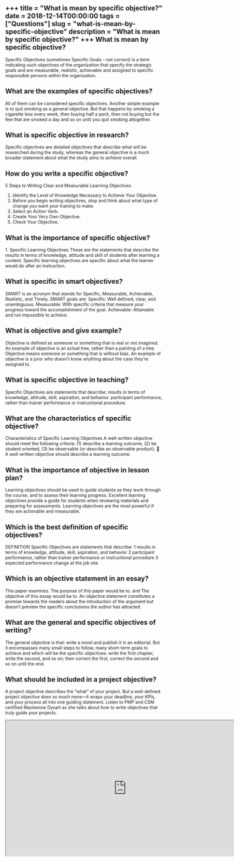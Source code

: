 +++
title = "What is mean by specific objective?"
date = 2018-12-14T00:00:00
tags = ["Questions"]
slug = "what-is-mean-by-specific-objective"
description = "What is mean by specific objective?"
+++
What is mean by specific objective?
-----------------------------------

Specific Objectives (sometimes Specific Goals – not correct) is a term indicating such objectives of the organization that specify the strategic goals and are measurable, realistic, achievable and assigned to specific responsible persons within the organization.

What are the examples of specific objectives?
---------------------------------------------

All of them can be considered specific objectives. Another simple example is to quit smoking as a general objective. But that happens by smoking a cigarette less every week, then buying half a pack, then not buying but the few that are smoked a day and so on until you quit smoking altogether.

What is specific objective in research?
---------------------------------------

Specific objectives are detailed objectives that describe what will be researched during the study, whereas the general objective is a much broader statement about what the study aims to achieve overall.

How do you write a specific objective?
--------------------------------------

5 Steps to Writing Clear and Measurable Learning Objectives

1. Identify the Level of Knowledge Necessary to Achieve Your Objective.
2. Before you begin writing objectives, stop and think about what type of change you want your training to make.
3. Select an Action Verb.
4. Create Your Very Own Objective.
5. Check Your Objective.

What is the importance of specific objective?
---------------------------------------------

1\. Specific Learning Objectives These are the statements that describe the results in terms of knowledge, attitude and skill of students after learning a content. Specific learning objectives are specific about what the learner would do after an instruction.

What is specific in smart objectives?
-------------------------------------

SMART is an acronym that stands for Specific, Measurable, Achievable, Realistic, and Timely. SMART goals are: Specific: Well defined, clear, and unambiguous. Measurable: With specific criteria that measure your progress toward the accomplishment of the goal. Achievable: Attainable and not impossible to achieve.

What is objective and give example?
-----------------------------------

Objective is defined as someone or something that is real or not imagined. An example of objective is an actual tree, rather than a painting of a tree. Objective means someone or something that is without bias. An example of objective is a juror who doesn’t know anything about the case they’re assigned to.

What is specific objective in teaching?
---------------------------------------

Specific Objectives are statements that describe: results in terms of knowledge, attitude, skill, aspiration, and behavior. participant performance, rather than trainer performance or instructional procedure.

What are the characteristics of specific objective?
---------------------------------------------------

Characteristics of Specific Learning Objectives A well-written objective should meet the following criteria: (1) describe a learning outcome, (2) be student oriented, (3) be observable (or describe an observable product).  A well-written objective should describe a learning outcome.

What is the importance of objective in lesson plan?
---------------------------------------------------

Learning objectives should be used to guide students as they work through the course, and to assess their learning progress. Excellent learning objectives provide a guide for students when reviewing materials and preparing for assessments. Learning objectives are the most powerful if they are actionable and measurable.

Which is the best definition of specific objectives?
----------------------------------------------------

DEFINITION Specific Objectives are statements that describe: 1 results in terms of knowledge, attitude, skill, aspiration, and behavior 2 participant performance, rather than trainer performance or instructional procedure 3 expected performance change at the job site

Which is an objective statement in an essay?
--------------------------------------------

This paper examines. The purpose of this paper would be to. and The objective of this essay would be to. An objective statement constitutes a promise towards the readers about the introduction of the argument but doesn’t preview the specific conclusions the author has attracted.

What are the general and specific objectives of writing?
--------------------------------------------------------

The general objective is that: write a novel and publish it in an editorial. But it encompasses many small steps to follow, many short-term goals to achieve and which will be the specific objectives: write the first chapter, write the second, and so on; then correct the first, correct the second and so on until the end.

What should be included in a project objective?
-----------------------------------------------

A project objective describes the “what” of your project. But a well-defined project objective does so much more—it wraps your deadline, your KPIs, and your process all into one guiding statement. Listen to PMP and CSM certified Mackenzie Dysart as she talks about how to write objectives that truly guide your projects.

<iframe allow="accelerometer; autoplay; clipboard-write; encrypted-media; gyroscope; picture-in-picture" allowfullscreen="" class="__youtube_prefs__  epyt-is-override  no-lazyload" data-no-lazy="1" data-origheight="433" data-origwidth="770" data-skipgform_ajax_framebjll="" height="433" id="_ytid_91433" loading="lazy" src="https://www.youtube.com/embed/DsMzYWcY-tg?enablejsapi=1&autoplay=0&cc_load_policy=0&cc_lang_pref=&iv_load_policy=1&loop=0&modestbranding=0&rel=1&fs=1&playsinline=0&autohide=2&theme=dark&color=red&controls=1&" title="YouTube player" width="770"></iframe>